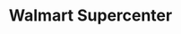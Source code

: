 ---
title: "Walmart Supercenter"
url: /kansas-city/walmart-supercenter-west-133rd-street/
shop: Supermarkt
---